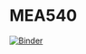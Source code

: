 # MEA540

[![Binder](https://mybinder.org/badge_logo.svg)](https://mybinder.org/v2/gh/stu-bishop/MEA540/master?filepath=thermal_wind.ipynb)
